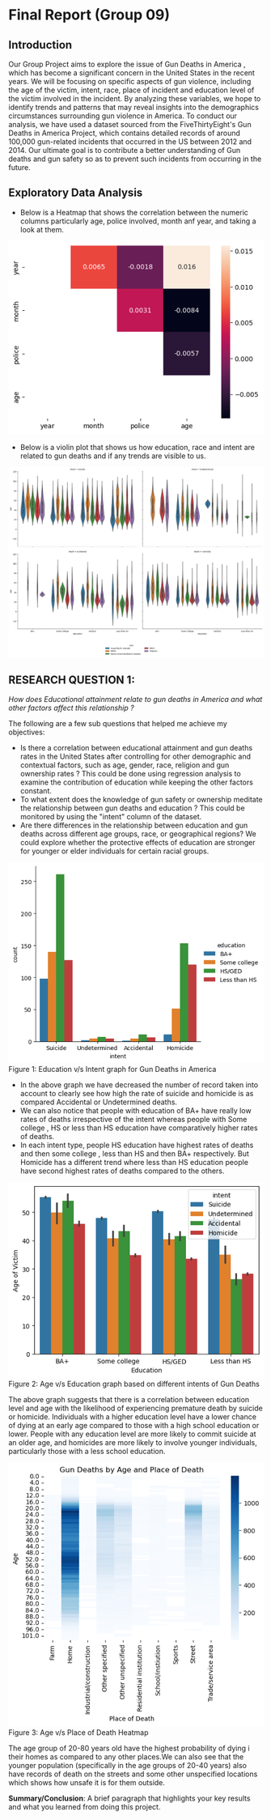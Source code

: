 # Final Report (Group 09)

## Introduction 
Our Group Project aims to explore the issue of Gun Deaths in America , which has become a significant concern in the United States in the recent years. We will be focusing on specific aspects of gun violence, including the age of the victim, intent, race, place of incident and education level of the victim involved in the incident. By analyzing these variables, we hope to identify trends and patterns that may reveal insights into the demographics circumstances surrounding gun violence in America. To conduct our analysis, we have used a dataset sourced from the FiveThirtyEight's Gun Deaths in America Project, which contains detailed records of around 100,000 gun-related incidents that occurred in the US between 2012 and 2014. Our ultimate goal is to contribute a better understanding of Gun deaths and gun safety so as to prevent such incidents from occurring in the future. 


## Exploratory Data Analysis
- Below is a Heatmap that shows the correlation between the numeric columns particularly age, police involved, month anf year, and taking a look at them.

![EDA_1](images//EDA(1).png)

- Below is a violin plot that shows us how education, race and intent are related to gun deaths and if any trends are visible to us.  

![EDA_2](images//EDA(2).png)

## RESEARCH QUESTION 1:
*How does Educational attainment relate to gun deaths in America and what other factors affect this relationship ?*

The following are a few sub questions that helped me achieve my objectives:
- Is there a correlation between educational attainment and gun deaths rates in the United States after controlling for other demographic and contextual factors, such as age, gender, race, religion and gun ownership rates ? This could be done using regression analysis to examine the contribution of education while keeping the other factors constant.
- To what extent does the knowledge of gun safety or ownership meditate the relationship between gun deaths and education ? This could be monitored by using the "intent" column of the dataset.
- Are there differences in the relationship between education and gun deaths across different age groups, race, or geographical regions? We could explore whether the protective effects of education are stronger for younger or elder individuals for certain racial groups.

![Figure1](images//RQ1_img1.png)
Figure 1: Education v/s Intent graph for Gun Deaths in America

- In the above graph we have decreased the number of record taken into account to clearly see how high the rate of suicide and homicide is as compared Accidental or Undetermined deaths.
- We can also notice that people with education of BA+ have really low rates of deaths irrespective of the intent whereas people with Some college , HS or less than HS education have comparatively higher rates of deaths.
- In each intent type, people HS education have highest rates of deaths and then some college , less than HS and then BA+ respectively. But Homicide has a different trend where less than HS education people have second highest rates of deaths compared to the others.

![Figure2](images//RQ1_img2.png)
Figure 2: Age v/s Education graph based on different intents of Gun Deaths

The above graph suggests that there is a correlation between education level and age with the likelihood of experiencing premature death by suicide or homicide. Individuals with a higher education level have a lower chance of dying at an early age compared to those with a high school education or lower. People with any education level are more likely to commit suicide at an older age, and homicides are more likely to involve younger individuals, particularly those with a less school education.


![Figure3](images//RQ1_img3.png)
Figure 3: Age v/s Place of Death Heatmap 

The age group of 20-80 years old have the highest probability of dying i their homes as compared to any other places.We can also see that the younger population (specifically in the age groups of 20-40 years) also have records of death on the streets and some other unspecified locations which shows how unsafe it is for them outside.



**Summary/Conclusion**: A brief paragraph that highlights your key results and what you learned from doing this project.